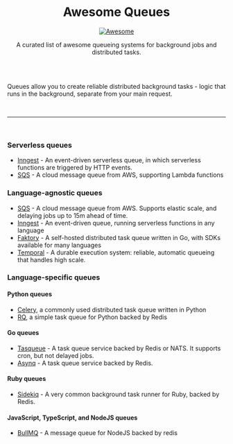 <div align="center">
<h1 align="center">
        Awesome Queues
</h1>

<a href="https://github.com/sindresorhus/awesome">
        <img src="https://awesome.re/badge-flat.svg" alt="Awesome">
</a>

<p class="center">
        A curated list of awesome queueing systems for background jobs and distributed tasks.
</p>
</div>

<br />
<br />


Queues allow you to create reliable distributed background tasks - logic that runs in the background, separate from your main request.

<br />
<hr />
<br />

### Serverless queues

- [Inngest](https://github.com/inngest/inngest-cli) - An event-driven serverless queue, in which serverless functions are triggered by HTTP events.
- [SQS](https://aws.amazon.com/sqs/) - A cloud message queue from AWS, supporting Lambda functions

### Language-agnostic queues

- [SQS](https://aws.amazon.com/sqs/) - A cloud message queue from AWS.  Supports elastic scale, and delaying jobs up to 15m ahead of time.
- [Inngest](https://github.com/inngest/inngest-cli) - An event-driven queue, running serverless functions in any language
- [Faktory](https://github.com/contribsys/faktory) - A self-hosted distributed task queue written in Go, with SDKs available for many languages
- [Temporal](https://temporal.io/) - A durable execution system: reliable, automatic queueing that handles high scale.

### Language-specific queues

#### Python queues

- [Celery](https://github.com/celery/celery), a commonly used distributed task queue written in Python
- [RQ](https://github.com/rq/rq), a simple task queue for Python backed by Redis

#### Go queues

- [Tasqueue](https://github.com/kalbhor/Tasqueue) - A task queue service backed by Redis or NATS.  It supports cron, but not delayed jobs.
- [Asynq](https://github.com/hibiken/asynq) - A task queue service backed by Redis.

#### Ruby queues

- [Sidekiq](https://github.com/mperham/sidekiq) - A very common background task runner for Ruby, backed by Redis.

#### JavaScript, TypeScript, and NodeJS queues

- [BullMQ](https://github.com/taskforcesh/bullmq) - A message queue for NodeJS backed by redis
